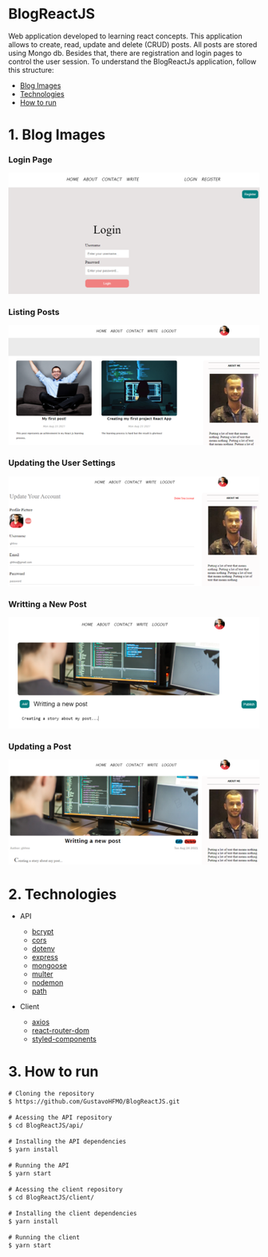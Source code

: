 # BlogReactJS

Web application developed to learning react concepts. This application allows to create, read, update and delete (CRUD) posts. All posts are stored using Mongo db. Besides that, there are registration and login pages to control the user session. To understand the BlogReactJs application, follow this structure:

* [Blog Images](#head1)
* [Technologies](#head2)
* [How to run](#head3)


# <span id="head1">1. Blog Images<span/>
### Login Page
![](https://github.com/GustavoHFMO/BlogReactJS/blob/master/blog_presentation/login_page.PNG)

### Listing Posts
![](https://github.com/GustavoHFMO/BlogReactJS/blob/master/blog_presentation/blog_presentation.png)

### Updating the User Settings
![](https://github.com/GustavoHFMO/BlogReactJS/blob/master/blog_presentation/settings.PNG)

### Writting a New Post
![](https://github.com/GustavoHFMO/BlogReactJS/blob/master/blog_presentation/writting_post.PNG)

### Updating a Post
![](https://github.com/GustavoHFMO/BlogReactJS/blob/master/blog_presentation/editting_post.PNG)

# <span id="head2">2. Technologies<span/>
* API
  * [bcrypt](https://github.com/kelektiv/node.bcrypt.js#readme)
  * [cors](https://github.com/expressjs/cors#readme)
  * [dotenv](https://github.com/motdotla/dotenv#readme)
  * [express](http://expressjs.com/)
  * [mongoose](https://mongoosejs.com)
  * [multer](https://github.com/expressjs/multer#readme)
  * [nodemon](https://nodemon.io)
  * [path](http://nodejs.org/docs/latest/api/path.html)

* Client
  * [axios](http://nodejs.org/docs/latest/api/path.html)
  * [react-router-dom](https://github.com/ReactTraining/react-router#readme)
  * [styled-components](https://styled-components.com/)

# <span id="head3">3. How to run<span/>
```
# Cloning the repository
$ https://github.com/GustavoHFMO/BlogReactJS.git

# Acessing the API repository
$ cd BlogReactJS/api/

# Installing the API dependencies
$ yarn install 

# Running the API
$ yarn start

# Acessing the client repository
$ cd BlogReactJS/client/

# Installing the client dependencies
$ yarn install 

# Running the client
$ yarn start
```


